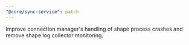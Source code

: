 ```yaml
---
"@core/sync-service": patch
---
```


Improve connection manager's handling of shape process crashes and remove shape log collector monitoring.
